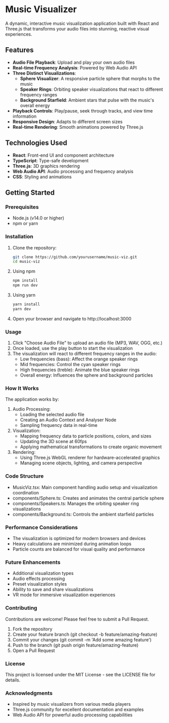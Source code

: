 # Music Visualizer

A dynamic, interactive music visualization application built with React and Three.js that transforms your audio files into stunning, reactive visual experiences.

## Features

- **Audio File Playback**: Upload and play your own audio files
- **Real-time Frequency Analysis**: Powered by Web Audio API
- **Three Distinct Visualizations**:
  - **Sphere Visualizer**: A responsive particle sphere that morphs to the music
  - **Speaker Rings**: Orbiting speaker visualizations that react to different frequency ranges
  - **Background Starfield**: Ambient stars that pulse with the music's overall energy
- **Playback Controls**: Play/pause, seek through tracks, and view time information
- **Responsive Design**: Adapts to different screen sizes
- **Real-time Rendering**: Smooth animations powered by Three.js

## Technologies Used

- **React**: Front-end UI and component architecture
- **TypeScript**: Type-safe development
- **Three.js**: 3D graphics rendering
- **Web Audio API**: Audio processing and frequency analysis
- **CSS**: Styling and animations

## Getting Started

### Prerequisites

- Node.js (v14.0 or higher)
- npm or yarn

### Installation

1. Clone the repository:
   ```bash
   git clone https://github.com/yourusername/music-viz.git
   cd music-viz
2. Using npm
    ```bash 
    npm install 
    npm run dev
3. Using yarn
    ```bash 
    yarn install 
    yarn dev
4. Open your browser and navigate to http://localhost:3000


### Usage
1. Click "Choose Audio File" to upload an audio file (MP3, WAV, OGG, etc.)
2. Once loaded, use the play button to start the visualization
3. The visualization will react to different frequency ranges in the audio:
    - Low frequencies (bass): Affect the orange speaker rings
    - Mid frequencies: Control the cyan speaker rings
    - High frequencies (treble): Animate the blue speaker rings
    - Overall energy: Influences the sphere and background particles
### How It Works
The application works by:
1. Audio Processing:
    - Loading the selected audio file
    - Creating an Audio Context and Analyser Node
    - Sampling frequency data in real-time
2. Visualization:
    - Mapping frequency data to particle positions, colors, and sizes
    - Updating the 3D scene at 60fps
    - Applying mathematical transformations to create organic movement
3. Rendering:
    - Using Three.js WebGL renderer for hardware-accelerated graphics
    - Managing scene objects, lighting, and camera perspective

### Code Structure
 - MusicViz.tsx: Main component handling audio setup and visualization coordination
 - components/Sphere.ts: Creates and animates the central particle sphere
 - components/Speakers.ts: Manages the orbiting speaker ring visualizations
 - components/Background.ts: Controls the ambient starfield particles

### Performance Considerations
 - The visualization is optimized for modern browsers and devices
 - Heavy calculations are minimized during animation loops
 - Particle counts are balanced for visual quality and performance

### Future Enhancements
 - Additional visualization types
 - Audio effects processing
 - Preset visualization styles
 - Ability to save and share visualizations
 - VR mode for immersive visualization experiences

### Contributing
Contributions are welcome! Please feel free to submit a Pull Request.

1. Fork the repository
2. Create your feature branch (git checkout -b feature/amazing-feature)
3. Commit your changes (git commit -m 'Add some amazing feature')
4. Push to the branch (git push origin feature/amazing-feature)
5. Open a Pull Request

### License
This project is licensed under the MIT License - see the LICENSE file for details.

### Acknowledgments
 - Inspired by music visualizers from various media players
 - Three.js community for excellent documentation and examples
 - Web Audio API for powerful audio processing capabilities